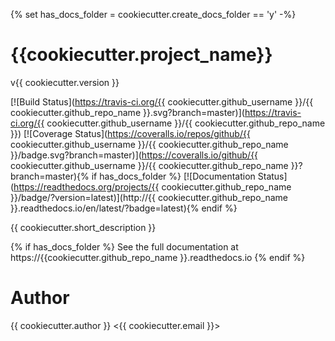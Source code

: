 {% set has_docs_folder = cookiecutter.create_docs_folder == 'y' -%}


# {{cookiecutter.project_name}}

v{{ cookiecutter.version }}

[![Build Status](https://travis-ci.org/{{ cookiecutter.github_username }}/{{ cookiecutter.github_repo_name }}.svg?branch=master)](https://travis-ci.org/{{ cookiecutter.github_username }}/{{ cookiecutter.github_repo_name }}) [![Coverage Status](https://coveralls.io/repos/github/{{ cookiecutter.github_username }}/{{ cookiecutter.github_repo_name }}/badge.svg?branch=master)](https://coveralls.io/github/{{ cookiecutter.github_username }}/{{ cookiecutter.github_repo_name }}?branch=master){% if has_docs_folder %} [![Documentation Status](https://readthedocs.org/projects/{{ cookiecutter.github_repo_name }}/badge/?version=latest)](http://{{ cookiecutter.github_repo_name }}.readthedocs.io/en/latest/?badge=latest){% endif %}

{{ cookiecutter.short_description }}

{% if has_docs_folder %}
See the full documentation at https://{{cookiecutter.github_repo_name }}.readthedocs.io
{% endif %}

# Author
{{ cookiecutter.author }} <{{ cookiecutter.email }}>
